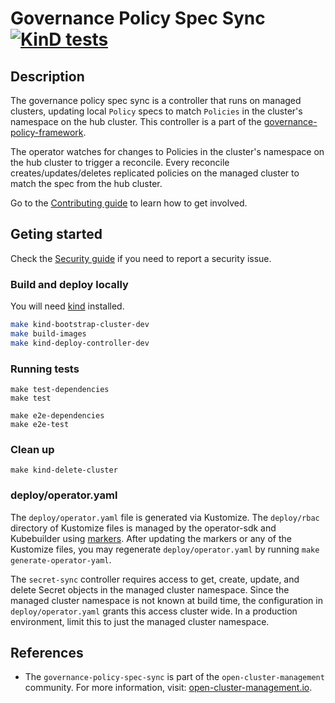 [comment]: # ( Copyright Contributors to the Open Cluster Management project )

# Governance Policy Spec Sync [![KinD tests](https://github.com/stolostron/governance-policy-spec-sync/actions/workflows/kind.yml/badge.svg?branch=main&event=push)](https://github.com/stolostron/governance-policy-spec-sync/actions/workflows/kind.yml)

## Description

The governance policy spec sync is a controller that runs on managed clusters, updating local `Policy` specs to match `Policies` in the cluster's namespace on the hub cluster. This controller is a part of the [governance-policy-framework](https://github.com/stolostron/governance-policy-framework).

The operator watches for changes to Policies in the cluster's namespace on the hub cluster to trigger a reconcile. Every reconcile creates/updates/deletes replicated policies on the managed cluster to match the spec from the hub cluster.

Go to the [Contributing guide](CONTRIBUTING.md) to learn how to get involved.

## Geting started 

Check the [Security guide](SECURITY.md) if you need to report a security issue.

### Build and deploy locally
You will need [kind](https://kind.sigs.k8s.io/docs/user/quick-start/) installed.

```bash
make kind-bootstrap-cluster-dev
make build-images
make kind-deploy-controller-dev
```
### Running tests
```
make test-dependencies
make test

make e2e-dependencies
make e2e-test
```

### Clean up
```
make kind-delete-cluster
```

### deploy/operator.yaml

The `deploy/operator.yaml` file is generated via Kustomize. The `deploy/rbac` directory of
Kustomize files is managed by the operator-sdk and Kubebuilder using
[markers](https://book.kubebuilder.io/reference/markers.html). After updating the markers or
any of the Kustomize files, you may regenerate `deploy/operator.yaml` by running
`make generate-operator-yaml`.

The `secret-sync` controller requires access to get, create, update, and delete Secret objects in
the managed cluster namespace. Since the managed cluster namespace is not known at build time, the
configuration in `deploy/operator.yaml` grants this access cluster wide. In a production
environment, limit this to just the managed cluster namespace.

## References

- The `governance-policy-spec-sync` is part of the `open-cluster-management` community. For more information, visit: [open-cluster-management.io](https://open-cluster-management.io).

<!---
Date: 05/11/2022
-->
